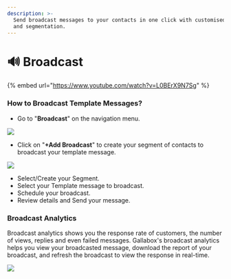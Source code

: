 ```yaml
---
description: >-
  Send broadcast messages to your contacts in one click with customised fields
  and segmentation.
---
```


# 🔊 Broadcast

{% embed url="https://www.youtube.com/watch?v=L0BErX9N7Sg" %}

### How to Broadcast Template Messages?

- Go to "**Broadcast**" on the navigation menu.

![](../../.gitbook/assets/broadcast.png)

- Click on "**+Add Broadcast**" to create your segment of contacts to broadcast your template message.

![](<../../.gitbook/assets/add broadcast.PNG>)

- Select/Create your Segment.&#x20;
- Select your Template message to broadcast.
- Schedule your broadcast.
- Review details and Send your message.

### Broadcast Analytics

Broadcast analytics shows you the response rate of customers, the number of views, replies and even failed messages. Gallabox's broadcast analytics helps you view your broadcasted message, download the report of your broadcast, and refresh the broadcast to view the response in real-time.&#x20;

![](../../.gitbook/assets/analytics.PNG)
